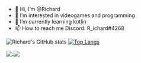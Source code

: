 - 👋 Hi, I’m @Richard
- 👀 I’m interested in videogames and programming
- 🌱 I’m currently learning kotlin
- 📫 How to reach me Discord: R_ichard#4268

![Richard's GitHub stats](https://github-readme-stats.vercel.app/api?username=Rich-a-rd&show_icons=true&theme=synthwave)
[![Top Langs](https://github-readme-stats.vercel.app/api/top-langs/?username=Rich-a-rd&show_icons=true&theme=synthwave)](https://github.com/anuraghazra/github-readme-stats)

<a href="https://github.com/anuraghazra/github-readme-stats">
  <img align="center" src="https://github-readme-stats.vercel.app/api/pin/?username=Rich-a-rd&repo=github-readme-stats" />
</a>
<a href="https://github.com/anuraghazra/convoychat">
  <img align="center" src="https://github-readme-stats.vercel.app/api/pin/?username=Rich-a-rd&repo=convoychat" />
</a>
